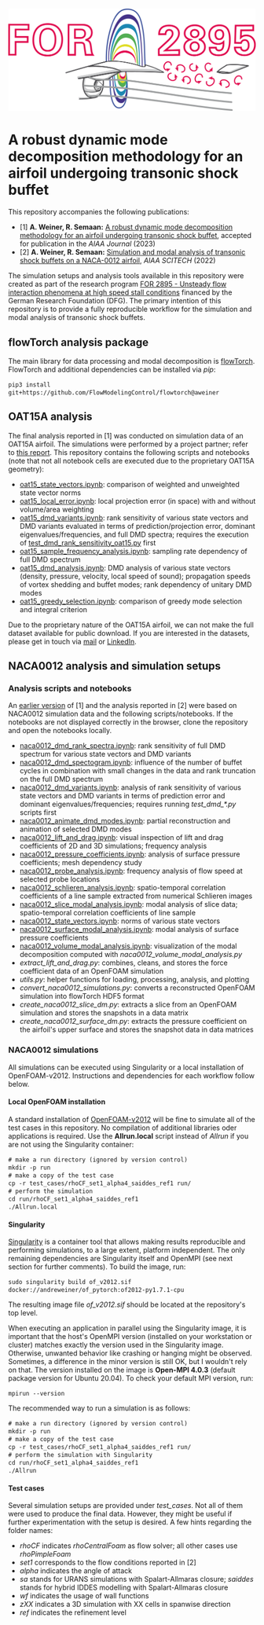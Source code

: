 
![FOR2895Logo](for2895_logo.png)

# A robust dynamic mode decomposition methodology for an airfoil undergoing transonic shock buffet

This repository accompanies the following publications:

- [1] **A. Weiner, R. Semaan:** [A robust dynamic mode decomposition methodology for an airfoil undergoing transonic shock buffet](https://arxiv.org/abs/2212.10250), accepted for publication in the *AIAA Journal* (2023)
- [2] **A. Weiner, R. Semaan:** [Simulation and modal analysis of transonic shock buffets on a NACA-0012 airfoil](https://arc.aiaa.org/doi/abs/10.2514/6.2022-2591), *AIAA SCITECH* (2022)

The simulation setups and analysis tools available in this repository were created as part of the research program [FOR 2895 - Unsteady flow interaction phenomena at high speed stall conditions](https://www.for2895.uni-stuttgart.de/) financed by the German Research Foundation (DFG). The primary intention of this repository is to provide a fully reproducible workflow for the simulation and modal analysis of transonic shock buffets.

## flowTorch analysis package

The main library for data processing and modal decomposition is [flowTorch](https://github.com/FlowModelingControl/flowtorch). FlowTorch and additional dependencies can be installed via *pip*:

```
pip3 install git+https://github.com/FlowModelingControl/flowtorch@aweiner
```

## OAT15A analysis

The final analysis reported in [1] was conducted on simulation data of an OAT15A airfoil. The simulations were performed by a project partner; refer to [this report](https://arxiv.org/abs/2301.05760). This repository contains the following scripts and notebooks (note that not all notebook cells are executed due to the proprietary OAT15A geometry):

- [oat15_state_vectors.ipynb](notebooks/oat15_state_vectors.ipynb): comparison of weighted and unweighted state vector norms
- [oat15_local_error.ipynb](notebooks/oat15_local_error.ipynb): local projection error (in space) with and without volume/area weighting
- [oat15_dmd_variants.ipynb](notebooks/oat15_dmd_variants.ipynb): rank sensitivity of various state vectors and DMD variants evaluated in terms of prediction/projection error, dominant eigenvalues/frequencies, and full DMD spectra; requires the execution of [test_dmd_rank_sensitivity_oat15.py](notebooks/test_dmd_rank_sensitivity_oat15.py) first
- [oat15_sample_frequency_analysis.ipynb](notebooks/oat15_sample_frequency_analysis.ipynb): sampling rate dependency of full DMD spectrum
- [oat15_dmd_analysis.ipynb](notebooks/oat15_dmd_analysis.ipynb): DMD analysis of various state vectors (density, pressure, velocity, local speed of sound); propagation speeds of vortex shedding and buffet modes; rank dependency of unitary DMD modes
- [oat15_greedy_selection.ipynb](notebooks/oat15_greedy_selection.ipynb): comparison of greedy mode selection and integral criterion

Due to the proprietary nature of the OAT15A airfoil, we can not make the full dataset available for public download. If you are interested in the datasets, please get in touch via [mail](mailto:andre.weiner@yahoo.de) or [LinkedIn](https://www.linkedin.com/in/andre-weiner-a79752133/).

## NACA0012 analysis and simulation setups

### Analysis scripts and notebooks

An [earlier version](https://arxiv.org/abs/2212.10250v1) of [1] and the analysis reported in [2] were based on NACA0012 simulation data and the following scripts/notebooks. If the notebooks are not displayed correctly in the browser, clone the repository and open the notebooks locally.

- [naca0012_dmd_rank_spectra.ipynb](notebooks/naca0012_dmd_rank_spectra.ipynb): rank sensitivity of full DMD spectrum for various state vectors and DMD variants
- [naca0012_dmd_spectogram.ipynb](notebooks/naca0012_dmd_spectogram.ipynb): influence of the number of buffet cycles in combination with small changes in the data and rank truncation on the full DMD spectrum
- [naca0012_dmd_variants.ipynb](notebooks/naca0012_dmd_variants.ipynb): analysis of rank sensitivity of various state vectors and DMD variants in terms of prediction error and dominant eigenvalues/frequencies; requires running *test_dmd_\*.py* scripts first
- [naca0012_animate_dmd_modes.ipynb](notebooks/naca0012_animate_dmd_modes.ipynb): partial reconstruction and animation of selected DMD modes
- [naca0012_lift_and_drag.ipynb](notebooks/naca0012_lift_and_drag.ipynb): visual inspection of lift and drag coefficients of 2D and 3D simulations; frequency analysis
- [naca0012_pressure_coefficients.ipynb](notebooks/naca0012_pressure_coefficients.ipynb): analysis of surface pressure coefficients; mesh dependency study
- [naca0012_probe_analysis.ipynb](notebooks/naca0012_probe_analysis.ipynb): frequency analysis of flow speed at selected probe locations
- [naca0012_schlieren_analysis.ipynb](notebooks/naca0012_schlieren_analysis.ipynb): spatio-temporal correlation coefficients of a line sample extracted from numerical Schlieren images
- [naca0012_slice_modal_analysis.ipynb](notebooks/naca0012_slice_modal_analysis.ipynb): modal analysis of slice data; spatio-temporal correlation coefficients of line sample
- [naca0012_state_vectors.ipynb](notebooks/naca0012_state_vectors.ipynb): norms of various state vectors
- [naca0012_surface_modal_analysis.ipynb](notebooks/naca0012_surface_modal_analysis.ipynb): modal analysis of surface pressure coefficients
- [naca0012_volume_modal_analysis.ipynb](notebooks/naca0012_volume_modal_analysis.ipynb): visualization of the modal decomposition computed with *naca0012_volume_modal_analysis.py*
- *extract_lift_and_drag.py*: combines, cleans, and stores the force coefficient data of an OpenFOAM simulation
- *utils.py*: helper functions for loading, processing, analysis, and plotting
- *convert_naca0012_simulations.py*: converts a reconstructed OpenFOAM simulation into flowTorch HDF5 format
- *create_naca0012_slice_dm.py*: extracts a slice from an OpenFOAM simulation and stores the snapshots in a data matrix
- *create_naca0012_surface_dm.py*: extracts the pressure coefficient on the airfoil's upper surface and stores the snapshot data in data matrices

### NACA0012 simulations

All simulations can be executed using Singularity or a local installation of OpenFOAM-v2012. Instructions and dependencies for each workflow follow below.

#### Local OpenFOAM installation

A standard installation of [OpenFOAM-v2012](https://openfoam.com/download/) will be fine to simulate all of the test cases in this repository. No compilation of additional libraries oder applications is required. Use the **Allrun.local** script instead of *Allrun* if you are not using the Singularity container:

```
# make a run directory (ignored by version control)
mkdir -p run
# make a copy of the test case
cp -r test_cases/rhoCF_set1_alpha4_saiddes_ref1 run/
# perform the simulation
cd run/rhoCF_set1_alpha4_saiddes_ref1
./Allrun.local
```

#### Singularity

[Singularity](https://docs.sylabs.io/guides/3.5/user-guide/introduction.html) is a container tool that allows making results reproducible and performing simulations, to a large extent, platform independent. The only remaining dependencies are Singularity itself and OpenMPI (see next section for further comments). To build the image, run:

```
sudo singularity build of_v2012.sif docker://andreweiner/of_pytorch:of2012-py1.7.1-cpu
```

The resulting image file *of_v2012.sif* should be located at the repository's top level.

When executing an application in parallel using the Singularity image, it is important that the host's OpenMPI version (installed on your workstation or cluster) matches exactly the version used in the Singularity image. Otherwise, unwanted behavior like crashing or hanging might be observed. Sometimes, a difference in the minor version is still OK, but I wouldn't rely on that. The version installed on the image is **Open-MPI 4.0.3** (default package version for Ubuntu 20.04). To check your default MPI version, run:

```
mpirun --version
```

The recommended way to run a simulation is as follows:

```
# make a run directory (ignored by version control)
mkdir -p run
# make a copy of the test case
cp -r test_cases/rhoCF_set1_alpha4_saiddes_ref1 run/
# perform the simulation with Singularity
cd run/rhoCF_set1_alpha4_saiddes_ref1
./Allrun
```

#### Test cases

Several simulation setups are provided under *test_cases*. Not all of them were used to produce the final data. However, they might be useful if further experimentation with the setup is desired. A few hints regarding the folder names:

- *rhoCF* indicates *rhoCentralFoam* as flow solver; all other cases use *rhoPimpleFoam*
- *set1* corresponds to the flow conditions reported in [2]
- *alpha* indicates the angle of attack
- *sa* stands for URANS simulations with Spalart-Allmaras closure; *saiddes* stands for hybrid IDDES modelling with Spalart-Allmaras closure
- *wf* indicates the usage of wall functions
- *zXX* indicates a 3D simulation with XX cells in spanwise direction
- *ref* indicates the refinement level
